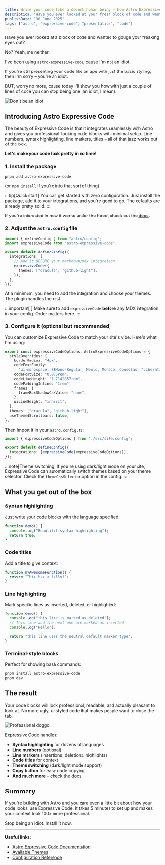 ```yaml
---
title: Write your code like a decent human being – how Astro Expressive Code makes your snippets beautiful
description: "Have you ever looked at your fresh block of code and wanted to gouge your freaking eyes out? Yeah, me neither. I've been using Astro Expressive Code, cause I'm not an idiot."
publishDate: "30 June 2025"
tags: ["astro", "expressive-code", "presentation", "code"]
---
```


Have you ever looked at a block of code and wanted to gouge your freaking eyes out?

No? Yeah, me neither.

I've been using `astro-expressive-code`, cause I'm not an idiot.

If you're still presenting your code like an ape with just the basic styling, then I'm sorry – you're an idiot.

BUT, worry no more, cause today I'll show you how with just a couple of lines of code you can stop being one (an idiot, I mean).

![Don't be an idiot](https://media0.giphy.com/media/v1.Y2lkPTc5MGI3NjExOW56aWpiMHBpMWx3YWxzMzJmZDU1ZGZ5M2h2Y3c5YnE1ZGJ6cGFvcSZlcD12MV9pbnRlcm5hbF9naWZfYnlfaWQmY3Q9Zw/pVDt8O8GIqDLenIsQe/giphy.gif)

## Introducing Astro Expressive Code

The beauty of Expressive Code is that it integrates seamlessly with Astro and gives you professional-looking code blocks with minimal setup. Line numbers, syntax highlighting, line markers, titles – all of that jazz works out of the box.

**Let's make your code look pretty in no time!**

### 1. Install the package

```bash
pnpm add astro-expressive-code
```

(or `npm install` if you're into that sort of thing)

:::tip[Quick start]
You can get started with zero configuration. Just install the package, add it to your integrations, and you're good to go. The defaults are already pretty solid.
:::

If you're interested in how it works under the hood, check out the [docs](https://expressive-code.com/).

### 2. Adjust the `astro.config` file

```ts title="astro.config.ts" {2, 7}
import { defineConfig } from "astro/config";
import expressiveCode from "astro-expressive-code";

export default defineConfig({
  integrations: [
    // Add it BEFORE your markdown/mdx integration
    expressiveCode({
      themes: ["dracula", "github-light"],
    }),
  ],
});
```

At a minimum, you need to add the integration and choose your themes. The plugin handles the rest.

:::important[ ]
Make sure to add `expressiveCode` **before** any MDX integration in your config. Order matters here.
:::

### 3. Configure it (optional but recommended)

You can customize Expressive Code to match your site's vibe. Here's what I'm using:

```ts title="site.config.ts"
export const expressiveCodeOptions: AstroExpressiveCodeOptions = {
  styleOverrides: {
    borderRadius: "4px",
    codeFontFamily:
      'ui-monospace, SFMono-Regular, Menlo, Monaco, Consolas, "Liberation Mono", "Courier New", monospace',
    codeFontSize: "0.875rem",
    codeLineHeight: "1.7142857rem",
    codePaddingInline: "1rem",
    frames: {
      frameBoxShadowCssValue: "none",
    },
    uiLineHeight: "inherit",
  },
  themes: ["dracula", "github-light"],
  useThemedScrollbars: false,
};
```

Then import it in your `astro.config.ts`:

```ts title="astro.config.ts"
import { expressiveCodeOptions } from "./src/site.config";

export default defineConfig({
  integrations: [expressiveCode(expressiveCodeOptions)],
});
```

:::note[Theme switching]
If you're using dark/light mode on your site, Expressive Code can automatically switch themes based on your theme selector. Check the `themeCssSelector` option in the config.
:::

## What you get out of the box

### Syntax highlighting

Just write your code blocks with the language specified:

```js
function demo() {
  console.log("Beautiful syntax highlighting");
  return true;
}
```

### Code titles

Add a title to give context:

```js title="my-awesome-function.js"
function myAwesomeFunction() {
  return "This has a title!";
}
```

### Line highlighting

Mark specific lines as inserted, deleted, or highlighted:

```js title="line-markers.js" del={2} ins={3-4} {6}
function demo() {
  console.log("this line is marked as deleted");
  // This line and the next one are marked as inserted
  console.log("Hello");

  return "this line uses the neutral default marker type";
}
```

### Terminal-style blocks

Perfect for showing bash commands:

```bash
pnpm install astro-expressive-code
pnpm dev
```

## The result

Your code blocks will look professional, readable, and actually pleasant to look at. No more ugly, unstyled code that makes people want to close the tab.

![Professional doggo](https://media1.giphy.com/media/v1.Y2lkPTc5MGI3NjExdzhqaW90ejNya29wNmZlNnp6emdwZHh0MGR5aGh5MHJuejA2MXFiZiZlcD12MV9pbnRlcm5hbF9naWZfYnlfaWQmY3Q9Zw/fbyGEE9mlqDyE/giphy.gif)

Expressive Code handles:
- **Syntax highlighting** for dozens of languages
- **Line numbers** (optional)
- **Line markers** (insertions, deletions, highlights)
- **Code titles** for context
- **Theme switching** (dark/light mode support)
- **Copy button** for easy code copying
- **And much more** – check the [docs](https://expressive-code.com/reference/configuration/)

## Summary

If you're building with Astro and you care even a little bit about how your code looks, use Expressive Code. It takes 5 minutes to set up and makes your content look 100x more professional.

Stop being an idiot. Install it now.

---

**Useful links:**
- [Astro Expressive Code Documentation](https://expressive-code.com/)
- [Available Themes](https://expressive-code.com/guides/themes/)
- [Configuration Reference](https://expressive-code.com/reference/configuration/)

